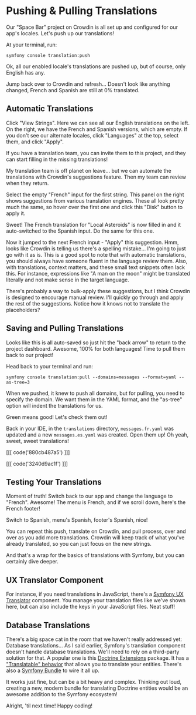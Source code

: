 # Pushing & Pulling Translations

Our "Space Bar" project on Crowdin is all set up and configured for our
app's locales. Let's push up our translations!

At your terminal, run:

```terminal
symfony console translation:push
```

Ok, all our enabled locale's translations are pushed up, but of course, only English
has any.

Jump back over to Crowdin and refresh... Doesn't look like anything changed,
French and Spanish are still at 0% translated.

## Automatic Translations

Click "View Strings". Here we can see all our English translations on the left.
On the right, we have the French and Spanish versions, which are empty. If
you don't see our alternate locales, click "Languages" at the top, select
them, and click "Apply".

If you have a translation team, you can invite them to this project, and they
can start filling in the missing translations!

My translation team is off planet on leave... but we can automate the translations
with Crowdin's suggestions feature. Then my team can review when they return.

Select the empty "French" input for the first string. This panel on the right shows suggestions
from various translation engines. These all look pretty much the same, so
hover over the first one and click this "Disk" button to apply it.

Sweet! The French translation for "Local Asteroids" is now filled in and it
auto-switched to the Spanish input. Do the same for this one.

Now it jumped to the next French input - "Apply" this suggestion. Hmm, looks like
Crowdin is telling us there's a spelling mistake... I'm going to just go
with it as is. This is a good spot to note that with automatic translations,
you should always have someone fluent in the language review them. Also, with
translations, context matters, and these small text snippets often lack this.
For instance, expressions like "A man on the moon" might be translated literally
and not make sense in the target language.

There's probably a way to bulk-apply these suggestions, but I think Crowdin
is designed to encourage manual review. I'll quickly go through and apply
the rest of the suggestions. Notice how it knows not to translate the placeholders?

## Saving and Pulling Translations

Looks like this is all auto-saved so just hit the "back arrow" to return to
the project dashboard. Awesome, 100% for both languages! Time to pull them back to
our project!

Head back to your terminal and run:

```terminal
symfony console translation:pull --domains=messages --format=yaml --as-tree=3
```

When we pushed, it knew to push all domains, but for pulling, you need to
specify the domain. We want them in the YAML format, and the "as-tree"
option will indent the translations for us.

Green means good! Let's check them out!

Back in your IDE, in the `translations` directory, `messages.fr.yaml` was
updated and a new `messages.es.yaml` was created. Open them up! Oh yeah,
sweet, sweet translations!

[[[ code('880cb487a5') ]]]

[[[ code('3240d9ac1f') ]]]

## Testing Your Translations

Moment of truth! Switch back to our app and change the language to "French".
Awesome! The menu is French, and if we scroll down, here's the French footer!

Switch to Spanish, menu's Spanish, footer's Spanish, nice!

You can repeat this push, translate on Crowdin, and pull process, over and
over as you add more translations. Crowdin will keep track of what you've
already translated, so you can just focus on the new strings.

And that's a wrap for the basics of translations with Symfony, but you can
certainly dive deeper.

## UX Translator Component

For instance, if you need translations in JavaScript, there's a
[Symfony UX Translator](https://symfony.com/bundles/ux-translator/current/index.html)
component. You manage your translation files like we've shown here, but can also include the keys
in your JavaScript files. Neat stuff!

## Database Translations

There's a big space cat in the room that we haven't really addressed yet: Database
translations... As I said earlier, Symfony's translation component
doesn't handle database translations. We'll need to rely on a third-party
solution for that. A popular one is this
[Doctrine Extensions](https://github.com/doctrine-extensions/DoctrineExtensions) package.
It has a ["Translatable" behavior](https://github.com/doctrine-extensions/DoctrineExtensions/blob/main/doc/translatable.md)
that allows you to translate your entities. There's also a
[Symfony Bundle](https://symfony.com/bundles/StofDoctrineExtensionsBundle/current/index.html)
to wire it all up.

It works just fine, but can be a bit heavy and complex. Thinking out loud,
creating a new, modern bundle for translating Doctrine entities would be an
awesome addition to the Symfony ecosystem!

Alright, 'til next time! Happy coding!
